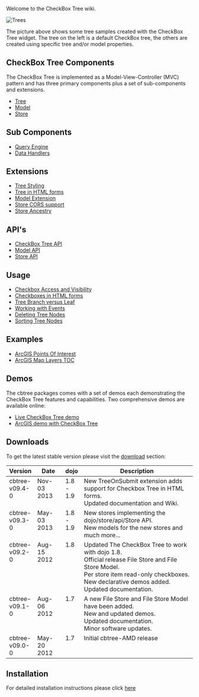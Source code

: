 Welcome to the CheckBox Tree wiki.

<img src="wiki/images/Trees.png" alt="Trees"></img>

The picture above shows some tree samples created with the CheckBox Tree widget.
The tree on the left is a default CheckBox tree, the others are created using
specific tree and/or model properties.

## CheckBox Tree Components
The CheckBox Tree is implemented as a Model-View-Controller (MVC) pattern and
has three primary components plus a set of sub-components and extensions.

* [Tree](wiki/CheckBox-Tree)
* [Model](wiki/Model)
* [Store](wiki/Store)

## Sub Components

* [Query Engine](wiki/Query-Engine)
* [Data Handlers](wiki/Data-Handlers)

## Extensions

* [Tree Styling](wiki/Tree-Styling)
* [Tree in HTML forms](wiki/CheckBox-Tree-in-Forms)
* [Model Extension](wiki/Model-Extension)
* [Store CORS support](wiki/Store#cors-support)
* [Store Ancestry](wiki/Ancestry-Extension)

## API's

* [CheckBox Tree API](wiki/CheckBox-Tree-API)
* [Model API](wiki/Model-API)
* [Store API](wiki/Store-API)

## Usage
* [Checkbox Access and Visibility](wiki/CheckBox-Tree-Usage#checkbox-access-and-visibility)
* [Checkboxes in HTML forms](wiki/CheckBox-Tree-Usage#checkboxes-in-html-forms)
* [Tree Branch versus Leaf](wiki/CheckBox-Tree-Usage#tree-branch-versus-leaf)
* [Working with Events](wiki/CheckBox-Tree-Usage#working-with-events)
* [Deleting Tree Nodes](wiki/CheckBox-Tree-Usage#deleting-tree-nodes)
* [Sorting Tree Nodes](wiki/CheckBox-Tree-Usage#sorting-tree-nodes)

## Examples
* [ArcGIS Points Of Interest](wiki/ArcGIS-Example)
* [ArcGIS Map Layers TOC](wiki/ArcGIS-Layers)

## Demos
The cbtree packages comes with a set of demos each demonstrating the CheckBox
Tree features and capabilities. Two comprehensive demos are available online:

* <a href="http://thejekels.com/cbtree/demos" target="_blank">Live CheckBox Tree demo</a>
* <a href="http://thejekels.com/cbtree/demos/ArcGIS.php" target="_blank">ArcGIS demo with CheckBox Tree</a>

## Downloads
To get the latest stable version please visit the [download](http://thejekels.com/download/cbtree/)
section:

<table>
	<thead>
	  <tr>
	    <th style="width:15%;">Version</th>
	    <th style="width:15%;">Date</th>
	    <th style="width:10%;">dojo</th>
	    <th>Description</th>
	  </tr>
	</thead>
  <tbody>
    <tr style="vertical-align:top">
      <td>cbtree-v09.4-0</td>
      <td>Nov-03 2013</td>
      <td>1.8 - 1.9</td>
      <td>
	New TreeOnSubmit extension adds support for Checkbox Tree in HTML forms.<br/>
	Updated documentation and Wiki.<br/>
      </td>
    </tr>
    <tr style="vertical-align:top">
      <td>cbtree-v09.3-0</td>
      <td>May-03 2013</td>
      <td>1.8 - 1.9</td>
      <td>
	New stores implementing the dojo/store/api/Store API.<br/>
	New models for the new stores and much more...
      </td>
    </tr>
    <tr style="vertical-align:top">
      <td>cbtree-v09.2-0</td>
      <td>Aug-15 2012</td>
      <td>1.8</td>
      <td>
	Updated The CheckBox Tree to work with dojo 1.8.<br/>
	Official release File Store and File Store Model.<br/>
	Per store item read-only checkboxes.<br/>
	New declarative demos added.<br/>
	Updated documentation.<br/>
      </td>
    </tr>
    <tr style="vertical-align:top">
      <td>cbtree-v09.1-0</td>
      <td>Aug-06 2012</td>
      <td>1.7</td>
      <td>
	A new File Store and File Store Model have been added.<br/>
	New and updated demos.<br/>
	Updated documentation.<br/>
	Minor software updates.
      </td>
    </tr>
    <tr style="vertical-align:top">
      <td>cbtree-v09.0-0</td>
      <td>May-20 2012</td>
      <td>1.7</td>
      <td>Initial cbtree-AMD release</td>
    </tr>
  </tbody>
</table>

## Installation
For detailed installation instructions please click [here](wiki/Installation)